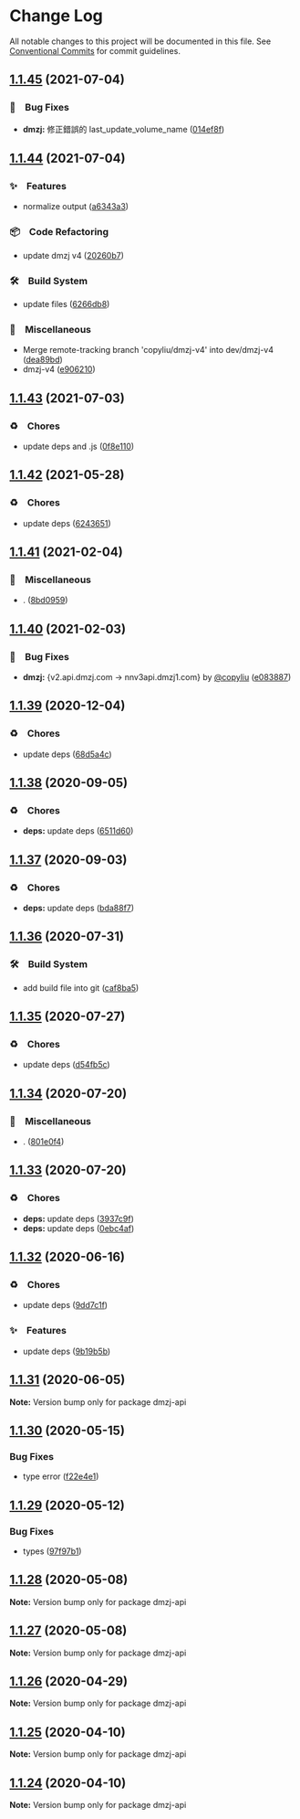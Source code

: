 # Change Log

All notable changes to this project will be documented in this file.
See [Conventional Commits](https://conventionalcommits.org) for commit guidelines.

## [1.1.45](https://github.com/bluelovers/ws-rest/compare/dmzj-api@1.1.44...dmzj-api@1.1.45) (2021-07-04)


### 🐛　Bug Fixes

* **dmzj:** 修正錯誤的 last_update_volume_name ([014ef8f](https://github.com/bluelovers/ws-rest/commit/014ef8f0cacf97ecb00098dbe5c57529a874164e))





## [1.1.44](https://github.com/bluelovers/ws-rest/compare/dmzj-api@1.1.43...dmzj-api@1.1.44) (2021-07-04)


### ✨　Features

* normalize output ([a6343a3](https://github.com/bluelovers/ws-rest/commit/a6343a36e48baedbb55981bf6d28e08fed7a4c47))


### 📦　Code Refactoring

* update dmzj v4 ([20260b7](https://github.com/bluelovers/ws-rest/commit/20260b7f323098108bc35fe7bf5fb99467ff5218))


### 🛠　Build System

* update files ([6266db8](https://github.com/bluelovers/ws-rest/commit/6266db8e97a7928730fb4e78427f2fa5e4a97037))


### 🔖　Miscellaneous

* Merge remote-tracking branch 'copyliu/dmzj-v4' into dev/dmzj-v4 ([dea89bd](https://github.com/bluelovers/ws-rest/commit/dea89bd086a07bc10241079066295ebe7ac17e7f))
* dmzj-v4 ([e906210](https://github.com/bluelovers/ws-rest/commit/e9062100598dfe12a6be0a05508797e5daf3d14f))





## [1.1.43](https://github.com/bluelovers/ws-rest/compare/dmzj-api@1.1.42...dmzj-api@1.1.43) (2021-07-03)


### ♻️　Chores

* update deps and .js ([0f8e110](https://github.com/bluelovers/ws-rest/commit/0f8e11034efcbb341219c706e731a851c881b8bf))





## [1.1.42](https://github.com/bluelovers/ws-rest/compare/dmzj-api@1.1.41...dmzj-api@1.1.42) (2021-05-28)


### ♻️　Chores

* update deps ([6243651](https://github.com/bluelovers/ws-rest/commit/6243651447df13ddfb9eb5316af30b849771e617))





## [1.1.41](https://github.com/bluelovers/ws-rest/compare/dmzj-api@1.1.40...dmzj-api@1.1.41) (2021-02-04)


### 🔖　Miscellaneous

* . ([8bd0959](https://github.com/bluelovers/ws-rest/commit/8bd0959c91aa2315276e6fd7c805c0c36373f595))





## [1.1.40](https://github.com/bluelovers/ws-rest/compare/dmzj-api@1.1.39...dmzj-api@1.1.40) (2021-02-03)


### 🐛　Bug Fixes

* **dmzj:** {v2.api.dmzj.com -> nnv3api.dmzj1.com} by [@copyliu](https://github.com/copyliu) ([e083887](https://github.com/bluelovers/ws-rest/commit/e083887df2ad2a4a2ec0141845d969344c25096e))





## [1.1.39](https://github.com/bluelovers/ws-rest/compare/dmzj-api@1.1.38...dmzj-api@1.1.39) (2020-12-04)


### ♻️　Chores

* update deps ([68d5a4c](https://github.com/bluelovers/ws-rest/commit/68d5a4c1b9799d3028b645310b58f452dd7f5c03))





## [1.1.38](https://github.com/bluelovers/ws-rest/compare/dmzj-api@1.1.37...dmzj-api@1.1.38) (2020-09-05)


### ♻️　Chores

* **deps:** update deps ([6511d60](https://github.com/bluelovers/ws-rest/commit/6511d604823c48f1b7f2e83b5a6ea203bd285492))





## [1.1.37](https://github.com/bluelovers/ws-rest/compare/dmzj-api@1.1.36...dmzj-api@1.1.37) (2020-09-03)


### ♻️　Chores

* **deps:** update deps ([bda88f7](https://github.com/bluelovers/ws-rest/commit/bda88f7b9dd10e80929deb623e3f4941655e7c5b))





## [1.1.36](https://github.com/bluelovers/ws-rest/compare/dmzj-api@1.1.35...dmzj-api@1.1.36) (2020-07-31)


### 🛠　Build System

* add build file into git ([caf8ba5](https://github.com/bluelovers/ws-rest/commit/caf8ba5fc11fb02b76fa845cff137922378d6e46))





## [1.1.35](https://github.com/bluelovers/ws-rest/compare/dmzj-api@1.1.34...dmzj-api@1.1.35) (2020-07-27)


### ♻️　Chores

* update deps ([d54fb5c](https://github.com/bluelovers/ws-rest/commit/d54fb5c59e826013ee28bb953bd0e6e98d4c572e))





## [1.1.34](https://github.com/bluelovers/ws-rest/compare/dmzj-api@1.1.33...dmzj-api@1.1.34) (2020-07-20)


### 🔖　Miscellaneous

* . ([801e0f4](https://github.com/bluelovers/ws-rest/commit/801e0f4ff7bd29c81e67934636f57e57d0d01c74))





## [1.1.33](https://github.com/bluelovers/ws-rest/compare/dmzj-api@1.1.32...dmzj-api@1.1.33) (2020-07-20)


### ♻️　Chores

* **deps:** update deps ([3937c9f](https://github.com/bluelovers/ws-rest/commit/3937c9f90040c4804c841bcb40fbe90e9654a652))
* **deps:** update deps ([0ebc4af](https://github.com/bluelovers/ws-rest/commit/0ebc4af0fd3c2fa7f74dfdaf32be84d657c4209c))





## [1.1.32](https://github.com/bluelovers/ws-rest/compare/dmzj-api@1.1.31...dmzj-api@1.1.32) (2020-06-16)


### ♻️　Chores

*  update deps ([9dd7c1f](https://github.com/bluelovers/ws-rest/commit/9dd7c1fc5b40ac28a6f928c89dbf36be1add89c6))


### ✨　Features

*  update deps ([9b19b5b](https://github.com/bluelovers/ws-rest/commit/9b19b5bf40d40a9761fc01fe7daa630fcf4df1e8))





## [1.1.31](https://github.com/bluelovers/ws-rest/compare/dmzj-api@1.1.30...dmzj-api@1.1.31) (2020-06-05)

**Note:** Version bump only for package dmzj-api





## [1.1.30](https://github.com/bluelovers/ws-rest/compare/dmzj-api@1.1.29...dmzj-api@1.1.30) (2020-05-15)


### Bug Fixes

* type error ([f22e4e1](https://github.com/bluelovers/ws-rest/commit/f22e4e10b17b27a26188ed3c80e78bdf83425aec))





## [1.1.29](https://github.com/bluelovers/ws-rest/compare/dmzj-api@1.1.28...dmzj-api@1.1.29) (2020-05-12)


### Bug Fixes

* types ([97f97b1](https://github.com/bluelovers/ws-rest/commit/97f97b1ef461c1e46893b1d2df329782e0e9a8da))





## [1.1.28](https://github.com/bluelovers/ws-rest/compare/dmzj-api@1.1.27...dmzj-api@1.1.28) (2020-05-08)

**Note:** Version bump only for package dmzj-api





## [1.1.27](https://github.com/bluelovers/ws-rest/compare/dmzj-api@1.1.26...dmzj-api@1.1.27) (2020-05-08)

**Note:** Version bump only for package dmzj-api





## [1.1.26](https://github.com/bluelovers/ws-rest/compare/dmzj-api@1.1.25...dmzj-api@1.1.26) (2020-04-29)

**Note:** Version bump only for package dmzj-api





## [1.1.25](https://github.com/bluelovers/ws-rest/compare/dmzj-api@1.1.24...dmzj-api@1.1.25) (2020-04-10)

**Note:** Version bump only for package dmzj-api





## [1.1.24](https://github.com/bluelovers/ws-rest/compare/dmzj-api@1.1.23...dmzj-api@1.1.24) (2020-04-10)

**Note:** Version bump only for package dmzj-api
